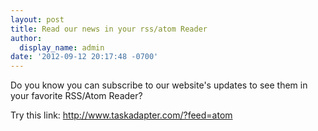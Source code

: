 ```yaml
---
layout: post
title: Read our news in your rss/atom Reader
author:
  display_name: admin
date: '2012-09-12 20:17:48 -0700'
---
```

<p>Do you know you can subscribe to our website's updates to see them in your favorite RSS/Atom Reader?</p>
<p>Try this link: <a href="http://www.taskadapter.com/?feed=atom">http://www.taskadapter.com/?feed=atom</a></p>
